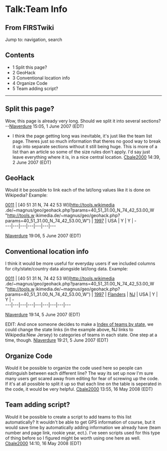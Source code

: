 # Talk:Team Info

## From FIRSTwiki

Jump to: navigation, search

## Contents

- 1 Split this page?
- 2 GeoHack
- 3 Conventional location info
- 4 Organize Code
- 5 Team adding script?

--------------------------------------------------------------------------------

## Split this page?

Wow, this page is already very long. Should we split it into several sections? --[Nlaverdure](User:Nlaverdure "User:Nlaverdure") 15:05, 1 June 2007 (EDT)

- I think the page getting long was inevitable, it's just like the team list page. Theres just so much information that theres no good way to break it up into separate sections without it still being huge. This is more of a list than an article so some of the size rules don't apply. I'd say just leave everything where it is, in a nice central location. [Cbale2000](User:Cbale2000 "User:Cbale2000") 14:39, 2 June 2007 (EDT)

## GeoHack

Would it be possible to link each of the lat/long values like it is done on Wikipedia? Example:

[0011](11 "11") | [40 51 31 N, 74 42 53 W](http://tools.wikimedia
.de/~magnus/geo/geohack.php?params=40_51_31.00_N_74_42_53.00_W "http://tools.w
ikimedia.de/~magnus/geo/geohack.php?params=40_51_31.00_N_74_42_53.00_W") | [1997](Category:Rookie_1997 "Category:Rookie 1997") | USA | Y | Y | -<br>
---|---|---|---|---|---|---

[Nlaverdure](User:Nlaverdure "User:Nlaverdure") 19:06, 5 June 2007 (EDT)

## Conventional location info

I think it would be more useful for everyday users if we included columns for city/state/country data alongside lat/long data. Example:

[0011](11 "11") | [40 51 31 N, 74 42 53 W](http://tools.wikimedia
.de/~magnus/geo/geohack.php?params=40_51_31.00_N_74_42_53.00_W "http://tools.w
ikimedia.de/~magnus/geo/geohack.php?params=40_51_31.00_N_74_42_53.00_W") | [1997](Category:Rookie_1997 "Category:Rookie 1997") | [Flanders](http://www.wikipedia.org/wiki/Flanders%2C_NJ "wikipedia:Flanders,_NJ") | [NJ](http://www.wikipedia.org/wiki/New_Jersey "wikipedia:New_Jersey") | USA | Y | Y | -<br>
---|---|---|---|---|---|---|---|---

[Nlaverdure](User:Nlaverdure "User:Nlaverdure") 19:14, 5 June 2007 (EDT)

EDIT: And once someone decides to make a [Index of teams by state](Index_of_teams_by_state "Index of teams by state"), we could change the state links (in the example above, NJ links to Wikipedia:New Jersey) to categories of teams in each state. One step at a time, though. [Nlaverdure](User:Nlaverdure "User:Nlaverdure") 19:21, 5 June 2007 (EDT)

## Organize Code

Would it be possible to organize the code used here so people can distinguish between each different line? The way its set up now I'm sure many users get scared away from editing for fear of screwing up the code. If it's at all possible to split it up so that each line on the table is seperated in the code, it would be very helpful. [Cbale2000](User:Cbale2000 "User:Cbale2000") 13:55, 16 May 2008 (EDT)

## Team adding script?

Would it be possible to create a script to add teams to this list automatically? It wouldn't be able to get GPS information of course, but it would save time by automatically adding information we already have (team number and page link, rookie year, ect.). I've seen scripts used for this type of thing before so I figured might be worth using one here as well. [Cbale2000](User:Cbale2000 "User:Cbale2000") 14:10, 16 May 2008 (EDT)
